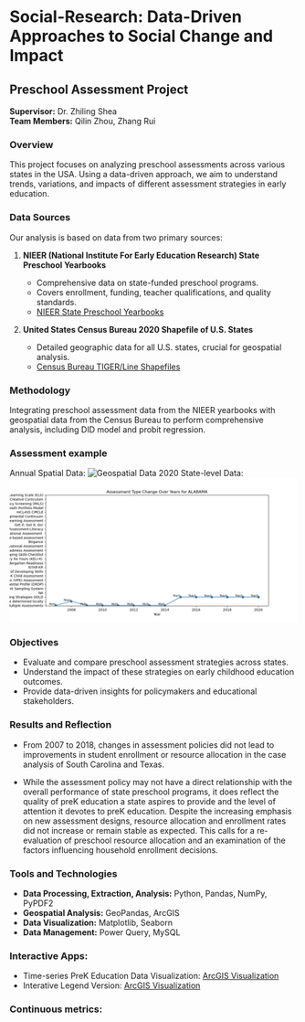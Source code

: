 # Social-Research: Data-Driven Approaches to Social Change and Impact

## Preschool Assessment Project
**Supervisor:** Dr. Zhiling Shea  
**Team Members:** Qilin Zhou, Zhang Rui

### Overview
This project focuses on analyzing preschool assessments across various states in the USA. Using a data-driven approach, we aim to understand trends, variations, and impacts of different assessment strategies in early education.

### Data Sources
Our analysis is based on data from two primary sources:

1. **NIEER (National Institute For Early Education Research) State Preschool Yearbooks**
   - Comprehensive data on state-funded preschool programs.
   - Covers enrollment, funding, teacher qualifications, and quality standards.
   - [NIEER State Preschool Yearbooks](https://nieer.org/state-preschool-yearbooks)

2. **United States Census Bureau 2020 Shapefile of U.S. States**
   - Detailed geographic data for all U.S. states, crucial for geospatial analysis.
   - [Census Bureau TIGER/Line Shapefiles](https://www.census.gov/geographies/mapping-files/time-series/geo/tiger-line-file.html)

### Methodology
Integrating preschool assessment data from the NIEER yearbooks with geospatial data from the Census Bureau to perform comprehensive analysis, including DID model and probit regression.

### Assessment example
Annual Spatial Data: ![Geospatial Data 2020](https://github.com/QilinZhou56/Social-Research/blob/main/prek_viz/primary_result/annual_spatial_analysis/Geospatial_Data_2020-01-01%2000%3A00%3A00.png)
State-level Data: ![Alabama_analysis](prek_viz/primary_result/annual_state_analysis/Assessment%20Type%20Change%20Over%20Years%20for%20ALABAMA.png)

### Objectives
- Evaluate and compare preschool assessment strategies across states.
- Understand the impact of these strategies on early childhood education outcomes.
- Provide data-driven insights for policymakers and educational stakeholders.

### Results and Reflection
- From 2007 to 2018, changes in assessment policies did not lead to improvements in student enrollment or resource allocation in the case analysis of South Carolina and Texas.

- While the assessment policy may not have a direct relationship with the overall performance of state preschool programs, it does reflect the quality of preK education a state aspires to provide and the level of attention it devotes to preK education. Despite the increasing emphasis on new assessment designs, resource allocation and enrollment rates did not increase or remain stable as expected. This calls for a re-evaluation of preschool resource allocation and an examination of the factors influencing household enrollment decisions.

### Tools and Technologies
- **Data Processing, Extraction, Analysis:** Python, Pandas, NumPy, PyPDF2
- **Geospatial Analysis:** GeoPandas, ArcGIS
- **Data Visualization:** Matplotlib, Seaborn
- **Data Management:** Power Query, MySQL

### Interactive Apps:
- Time-series PreK Education Data Visualization: [ArcGIS Visualization](https://arcg.is/nbK4v0)
- Interative Legend Version: [ArcGIS Visualization](https://arcg.is/0f0rHH0)

### Continuous metrics:
